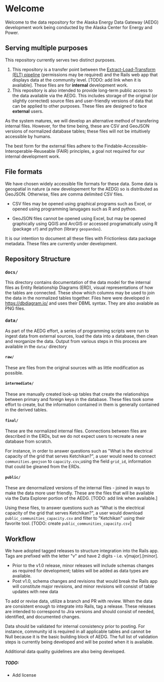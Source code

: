 # Welcome

Welcome to the data repository for the Alaska Energy Data Gateway (AEDG) development work being conducted by the Alaska Center for Energy and Power.   

## Serving multiple purposes

This repository currently serves two distinct purposes. 

1. This repository is a transfer point between the [Extract-Load-Transform (ELT) pipeline](https://github.com/acep-aedg/aedg-etl-2024) (permissions may be required) and the Rails web app that displays data at the community level. [TODO: add link when it is available]. These files are for **internal** development work.
2. This repository is also intended to provide long-term public access to the data available via the AEDG. This includes storage of the original (or slightly corrected) source files and user-friendly versions of data that can be applied to other purposes. These files are designed to face **external** users.

As the system matures, we will develop an alternative method of transfering internal files. However, for the time being, these are CSV and GeoJSON versions of normalized database tables; these files will not be intuitively accessible by humans. 

The best form for the external files adhere to the Findable-Accessible-Interoperable-Reuseable (FAIR) principles, a goal not required for our internal development work. 

## File formats

We have chosen widely accessible file formats for these data. Some data is geospatial in nature (a new developement for the AEDG) so is distributed as GeoJSON. Otherwise, files are comma delimited CSV files.

* CSV files may be opened using graphical programs such as Excel, or opened using programming lanugages such as R and python. 

* GeoJSON files cannot be opened using Excel, but may be opened graphically using QGIS and ArcGIS or accessed programatically using R (package `sf`) and python (library `geopandas`). 

It is our intention to document all these files with Frictionless data package metadata. These files are currently under development. 

## Repository Structure

### `docs/`

This directory contains documentation of the data model for the internal files as Entity Relationship Diagrams (ERD), visual representations of how the tables are connected. These show  which columns may be used to join the data in the normalized tables together. Files here were developed in https://dbdiagram.io/ and uses their DBML syntax. They are also avalable as PNG files.

### `data/`

As part of the AEDG effort, a series of programming scripts were run to ingest data from external sources, load the data into a database, then clean and reorganize the data. Output from various steps in this process are available in the `data/` directory


#### `raw/`

These are files from the original sources with as little modification as possible.

#### `intermediate/`

These are manually created look-up tables that create the relationships between primary and foreign keys in the database. These files took some effort to create, but the information contained in them is generally contained in the derived tables.

#### `final/`

These are the normalized internal files. Connections between files are described in the ERDs, but we do not expect users to recreate a new database from scratch.

For instance, in order to answer questions such as "What is the electrical capacity of the grid that serves Ketchikan?", a user would need to connect `communities.geojson` to `capacity.csv`,using the field `grid_id`, information that could be gleaned from the ERDs.

#### `public/`

These are denormalized versions of the internal files - joined in ways to make the data more user friendly. These are the files that will be available via the Data Explorer portion of the AEDG. [TODO: add link when available.]

Using these files, to answer questions such as "What is the electrical capacity of the grid that serves Ketchikan?", a user would download `public_communities_capacity.csv` and filter to "Ketchikan" using their favorite tool.  [TODO: create `public_communities_capacity.csv`]


## Workflow

We have adopted tagged releases to structure integration into the Rails app. Tags are prefixed with the letter "v" and have 2 digits - i.e. v[major].[minor].

- Prior to the v1.0 release, minor releases will include schemas changes as required for development; tables will be added as data types are available.
- Post v1.0, schema changes and revisions that would break the Rails app will constitute major revisions, and minor revisions will consist of table updates with new data

To add or revise data, utilize a branch and PR with review. When the data are consistent enough to integrate into Rails, tag a release. These releases are intended to correspond to Jira versions and should consist of needed, identified, and documented changes.

Data should be validated for internal consistency prior to posting. For instance, community id is required in all applicable tables and cannot be Null because it is the basic building block of AEDG. The full list of validation steps is currently being developed and will be posted when it is available.

Additional data quality guidelines are also being developed.

##### TODO:
* Add license